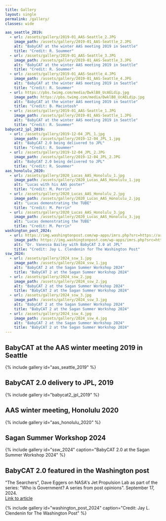 ```yaml
---
title: Gallery
layout: single
permalink: /gallery/
classes: wide

aas_seattle_2019:
  - url: /assets/gallery/2019-01_AAS-Seattle_2.JPG
    image_path: /assets/gallery/2019-01_AAS-Seattle_2.JPG
    alt: "BabyCAT at the winter AAS meeting 2019 in Seattle"
    title: "Credit: R. Soummer"
  - url: /assets/gallery/2019-01_AAS-Seattle_3.JPG
    image_path: /assets/gallery/2019-01_AAS-Seattle_3.JPG
    alt: "BabyCAT at the winter AAS meeting 2019 in Seattle"
    title: "Credit: R. Soummer"
  - url: /assets/gallery/2019-01_AAS-Seattle_4.JPG
    image_path: /assets/gallery/2019-01_AAS-Seattle_4.JPG
    alt: "BabyCAT at the winter AAS meeting 2019 in Seattle"
    title: "Credit: R. Soummer"
  - url: https://pbs.twimg.com/media/DwklB8_UcAELdip.jpg
    image_path: https://pbs.twimg.com/media/DwklB8_UcAELdip.jpg
    alt: "BabyCAT at the winter AAS meeting 2019 in Seattle"
    title: "Credit: B. Macintosh"
  - url: /assets/gallery/2019-01_AAS-Seattle_1.JPG
    image_path: /assets/gallery/2019-01_AAS-Seattle_1.JPG
    alt: "BabyCAT at the winter AAS meeting 2019 in Seattle"
    title: "Credit: R. Soummer"
babycat2_jpl_2019:
  - url: /assets/gallery/2019-12-04_JPL_1.jpg
    image_path: /assets/gallery/2019-12-04_JPL_1.jpg
    alt: "BabyCAT 2.0 being delivered to JPL"
    title: "Credit: R. Soummer"
  - url: /assets/gallery/2019-12-04_JPL_2.JPG
    image_path: /assets/gallery/2019-12-04_JPL_2.JPG
    alt: "BabyCAT 2.0 being delivered to JPL"
    title: "Credit: R. Soummer"
aas_honolulu_2020:
  - url: /assets/gallery/2020_Lucas_AAS_Honolulu_1.jpg
    image_path: /assets/gallery/2020_Lucas_AAS_Honolulu_1.jpg
    alt: "Lucas with his AAS poster"
    title: "Credit: M. Perrin"
  - url: /assets/gallery/2020_Lucas_AAS_Honolulu_2.jpg
    image_path: /assets/gallery/2020_Lucas_AAS_Honolulu_2.jpg
    alt: "Lucas demonstrating the TUBE"
    title: "Credit: M. Perrin"
  - url: /assets/gallery/2020_Lucas_AAS_Honolulu_3.jpg
    image_path: /assets/gallery/2020_Lucas_AAS_Honolulu_3.jpg
    alt: "Lucas demonstrating the TUBE"
    title: "Credit: M. Perrin"
washington_post_2024:
  - url: https://img.washingtonpost.com/wp-apps/imrs.php?src=https://arc-anglerfish-washpost-prod-washpost.s3.amazonaws.com/public/DTNRX5YS6AE2SEU3PWMA7LPCSI.JPG&high_res=true&w=2048
    image_path: https://img.washingtonpost.com/wp-apps/imrs.php?src=https://arc-anglerfish-washpost-prod-washpost.s3.amazonaws.com/public/DTNRX5YS6AE2SEU3PWMA7LPCSI.JPG&high_res=true&w=2048
    alt: "Dr. Vanessa Bailey with BabyCAT 2.0 at JPL"
    title: "Credit: Jay L. Clendenin for The Washington Post"
ssw_2024:
  - url: /assets/gallery/2024_ssw_1.jpg
    image_path: /assets/gallery/2024_ssw_1.jpg
    alt: "BabyCAT 2 at the Sagan Summer Workshop 2024"
    title: "BabyCAT 2 at the Sagan Summer Workshop 2024"
  - url: /assets/gallery/2024_ssw_2.jpg
    image_path: /assets/gallery/2024_ssw_2.jpg
    alt: "BabyCAT 2 at the Sagan Summer Workshop 2024"
    title: "BabyCAT 2 at the Sagan Summer Workshop 2024"
  - url: /assets/gallery/2024_ssw_3.jpg
    image_path: /assets/gallery/2024_ssw_3.jpg
    alt: "BabyCAT 2 at the Sagan Summer Workshop 2024"
    title: "BabyCAT 2 at the Sagan Summer Workshop 2024"
  - url: /assets/gallery/2024_ssw_4.jpg
    image_path: /assets/gallery/2024_ssw_4.jpg
    alt: "BabyCAT 2 at the Sagan Summer Workshop 2024"
    title: "BabyCAT 2 at the Sagan Summer Workshop 2024"
---
```

## BabyCAT at the AAS winter meeting 2019 in Seattle

{% include gallery id="aas_seattle_2019" %}

## BabyCAT 2.0 delivery to JPL, 2019

{% include gallery id="babycat2_jpl_2019" %}

## AAS winter meeting, Honolulu 2020

{% include gallery id="aas_honolulu_2020" %}

## Sagan Summer Workshop 2024

{% include gallery id="ssw_2024" caption="BabyCAT 2.0 at the Sagan Summer Workshop 2024" %}

## BabyCAT 2.0 featured in the Washington post

"The Searchers", Dave Eggers on NASA's Jet Propulsion Lab as part of the series: "Who is Government? A series from post opinions". September 17, 2024.  
[Link to article](https://www.washingtonpost.com/opinions/interactive/2024/dave-eggers-jet-propulsion-labo[…]yJ9.8yJ63U47Ml9Dgj5Rh_hv15OtmR-D6MeAEsN59PoIK7Q&itid=gfta)

{% include gallery id="washington_post_2024" caption="Credit: Jay L. Clendenin for The Washington Post" %}
